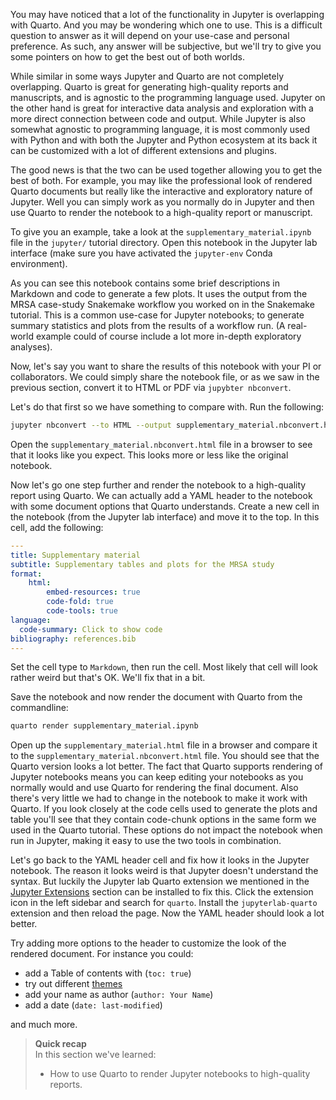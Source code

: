 You may have noticed that a lot of the functionality in Jupyter is overlapping
with Quarto. And you may be wondering which one to use. This is a difficult
question to answer as it will depend on your use-case and personal preference.
As such, any answer will be subjective, but we'll try to give you some 
pointers on how to get the best out of both worlds.

While similar in some ways Jupyter and Quarto are not completely overlapping.
Quarto is great for generating high-quality reports and manuscripts, and is
agnostic to the programming language used. Jupyter on the other hand is
great for interactive data analysis and exploration with a more direct
connection between code and output. While Jupyter is also somewhat agnostic to
programming language, it is most commonly used with Python and with both the
Jupyter and Python ecosystem at its back it can be customized with a lot of
different extensions and plugins.

The good news is that the two can be used together allowing you to get the best
of both. For example, you may like the professional look of rendered Quarto
documents but really like the interactive and exploratory nature of Jupyter.
Well you can simply work as you normally do in Jupyter and then use Quarto to
render the notebook to a high-quality report or manuscript.

To give you an example, take a look at the `supplementary_material.ipynb` file
in the `jupyter/` tutorial directory. Open this notebook in the Jupyter lab
interface (make sure you have activated the `jupyter-env` Conda environment).

As you can see this notebook contains some brief descriptions in Markdown and
code to generate a few plots. It uses the output from the MRSA case-study
Snakemake workflow you worked on in the Snakemake tutorial. This is a common
use-case for Jupyter notebooks; to generate summary statistics and plots from
the results of a workflow run. (A real-world example could of course include a
lot more in-depth exploratory analyses).

Now, let's say you want to share the results of this notebook with your PI or
collaborators. We could simply share the notebook file, or as we saw in the
previous section, convert it to HTML or PDF via `jupybter nbconvert`. 

Let's do that first so we have something to compare with. Run the following:

```bash
jupyter nbconvert --to HTML --output supplementary_material.nbconvert.html supplementary_material.ipynb
```

Open the `supplementary_material.nbconvert.html` file in a browser to see that
it looks like you expect. This looks more or less like the original notebook.

Now let's go one step further and render the notebook to a high-quality report
using Quarto. We can actually add a YAML header to the notebook with some
document options that Quarto understands. Create a new cell in the notebook
(from the Jupyter lab interface) and move it to the top. In this cell, add the
following:

```yaml
---
title: Supplementary material
subtitle: Supplementary tables and plots for the MRSA study
format:
    html:
        embed-resources: true
        code-fold: true
        code-tools: true
language:
  code-summary: Click to show code 
bibliography: references.bib
---
```

Set the cell type to `Markdown`, then run the cell. Most likely that cell will
look rather weird but that's OK. We'll fix that in a bit.

Save the notebook and now render the document with Quarto from the commandline:

```bash
quarto render supplementary_material.ipynb
```

Open up the `supplementary_material.html` file in a browser and compare it to 
the `supplementary_material.nbconvert.html` file. You should see that the
Quarto version looks a lot better. The fact that Quarto supports rendering of
Jupyter notebooks means you can keep editing your notebooks as you normally
would and use Quarto for rendering the final document. Also there's very little
we had to change in the notebook to make it work with Quarto. If you look
closely at the code cells used to generate the plots and table you'll see that
they contain code-chunk options in the same form we used in the Quarto tutorial.
These options do not impact the notebook when run in Jupyter, making it easy to
use the two tools in combination.

Let's go back to the YAML header cell and fix how it looks in the Jupyter
notebook. The reason it looks weird is that Jupyter doesn't understand the
syntax. But luckily the Jupyter lab Quarto extension we mentioned in the
[Jupyter Extensions](jupyter-6-extensions) section can be installed to fix this.
Click the extension icon in the left sidebar and search for `quarto`. Install
the `jupyterlab-quarto` extension and then reload the page. Now the YAML header
should look a lot better.

Try adding more options to the header to customize the look of the rendered
document. For instance you could:

- add a Table of contents with (`toc: true`)
- try out different
  [themes](https://quarto.org/docs/output-formats/html-themes.html)
- add your name as author (`author: Your Name`)
- add a date (`date: last-modified`)

and much more.

> **Quick recap** <br>
> In this section we've learned:
>
> - How to use Quarto to render Jupyter notebooks to high-quality reports.
